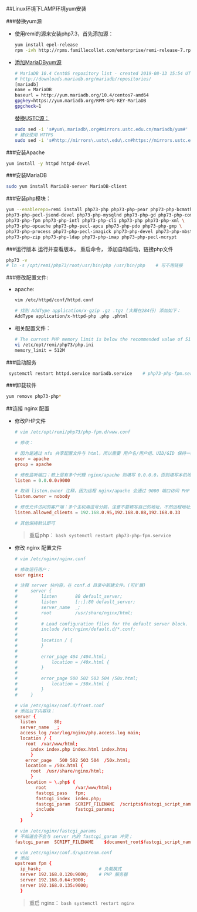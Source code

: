 <!--
 * @Description:
 * @Author: 焦国峰
 * @Github: https://github.com/clement-jiao
 * @Date: 2019-08-13 23:39:32
 * @LastEditors: clement-jiao
 * @LastEditTime: 2019-08-20 02:44:05
 -->
##Linux环境下LAMP环境yum安装


###替换yum源

- 使用remi的源来安装php7.3，首先添加源：

  ```bash
  yum install epel-release
  rpm -ivh http://rpms.famillecollet.com/enterprise/remi-release-7.rpm
  ```

- [添加MariaDByum源](https://downloads.mariadb.org/mariadb/repositories)

  ```bash
  # MariaDB 10.4 CentOS repository list - created 2019-08-13 15:54 UTC
  # http://downloads.mariadb.org/mariadb/repositories/
  [mariadb]
  name = MariaDB
  baseurl = http://yum.mariadb.org/10.4/centos7-amd64
  gpgkey=https://yum.mariadb.org/RPM-GPG-KEY-MariaDB
  gpgcheck=1
  ```

  [替换USTC源：](https://mirrors.ustc.edu.cn/help/mariadb.html)

  ```bash
  sudo sed -i 's#yum\.mariadb\.org#mirrors.ustc.edu.cn/mariadb/yum#' /etc/yum.repos.d/mariadb
  # 建议使用 HTTPS
  sudo sed -i 's#http://mirrors\.ustc\.edu\.cn#https://mirrors.ustc.edu.cn#g' /etc/yum.repos.d/mariadb
  ```

###安装Apache

```bash
yum install -y httpd httpd-devel
```
###安装MariaDB

```bash
sudo yum install MariaDB-server MariaDB-client
```

###安装php模块：

```bash
yum --enablerepo=remi install php73-php php73-php-pear php73-php-bcmath \
php73-php-pecl-jsond-devel php73-php-mysqlnd php73-php-gd php73-php-common \
php73-php-fpm php73-php-intl php73-php-cli php73-php php73-php-xml \
php73-php-opcache php73-php-pecl-apcu php73-php-pdo php73-php-gmp \
php73-php-process php73-php-pecl-imagick php73-php-devel php73-php-mbstring \
php73-php-zip php73-php-ldap php73-php-imap php73-php-pecl-mcrypt
```

###运行版本
运行并查看版本， 重启命令， 添加自动启动，链接php文件
```bash
php73 -v
# ln -s /opt/remi/php73/root/usr/bin/php /usr/bin/php    # 可不用链接
```

###修改配置文件:

- apache:
  ```bash
  vim /etc/httpd/conf/httpd.conf

  # 找到 AddType application/x-gzip .gz .tgz (大概在284行) 添加如下：
  AddType application/x-httpd-php .php .phtml
  ```


- 相关配置文件：
  ```bash
  # The current PHP memory limit is below the recommended value of 512MB.
  vi /etc/opt/remi/php73/php.ini
  memory_limit = 512M
  ```

###启动服务

```bash
 systemctl restart httpd.service mariadb.service    # php73-php-fpm.service
```

###卸载软件
```bash
yum remove php73-php*
```


##连接 nginx 配置
  - 修改PHP文件
    ```conf
    # vim /etc/opt/remi/php73/php-fpm.d/www.conf

    # 修改：

    # 因为是通过 nfs 共享配置文件与 html，所以需要 用户名/用户组、UID/GID 保持一致，日常配置则不需要。
    user = apache
    group = apache

    # 修改监听端口：若上层有多个代理 nginx/apache 则填写 0.0.0.0，否则填写本机地址或回环网卡地址。
    listen = 0.0.0.0:9000

    # 取消 listen.owner 注释，因为远程 nginx/apache 会通过 9000 端口访问 PHP 服务器，而此时 PHP 服务器没有那个用户，所以 nginx 将以 nobody 用户访问。
    listen.owner = nobody                                                                                                                                           listen.group = nobody                                                                                                                                           listen.mode = 0660

    # 修改允许访问的客户端：多个主机用逗号分隔，注意不要填写自己的地址，不然远程地址无法访问。
    listen.allowed_clients = 192.168.0.95,192.168.0.88,192.168.0.33

    # 其他保持默认即可
    ```
    >重启php： `bash systemctl restart php73-php-fpm.service`

  - 修改 nginx 配置文件
    ```conf
    # vim /etc/nginx/nginx.conf

    # 修改运行用户：
    user nginx;

    # 注释 server 块内容，在 conf.d 目录中新建文件。(可扩展)
    #     server {
    #         listen       80 default_server;
    #         listen       [::]:80 default_server;
    #         server_name  _;
    #         root         /usr/share/nginx/html;
    #
    #         # Load configuration files for the default server block.
    #         include /etc/nginx/default.d/*.conf;
    #
    #         location / {
    #         }
    #
    #         error_page 404 /404.html;
    #             location = /40x.html {
    #         }
    #
    #         error_page 500 502 503 504 /50x.html;
    #             location = /50x.html {
    #         }
    #     }

    # vim /etc/nginx/conf.d/front.conf
    # 添加以下内容块：
    server {
      listen       80;
      server_name  _;
      access_log /var/log/nginx/php.access.log main;
      location / {
        root  /var/www/html;
          index index.php index.html index.htm;
          }
        error_page   500 502 503 504  /50x.html;
        location = /50x.html {
          root  /usr/share/nginx/html;
          }
        location ~ \.php$ {
            root           /var/www/html;
            fastcgi_pass   fpm;
            fastcgi_index  index.php;
            fastcgi_param  SCRIPT_FILENAME  /scripts$fastcgi_script_name;
            include        fastcgi_params;
          }
      }

    # vim /etc/nginx/fastcgi_params
    # 不知道会不会与 server 内的 fastcgi_garam 冲突；
    fastcgi_param  SCRIPT_FILENAME    $document_root$fastcgi_script_name;

    # vim /etc/nginx/conf.d/upstream.conf
    # 添加
    upstream fpm {
      ip_hash;                      # 负载模式
      server 192.168.0.120:9000;    # PHP 服务器
      server 192.168.0.64:9000;
      server 192.168.0.135:9000;
      }
    ```
    >重启 nginx： `bash systemctl restart nginx`

